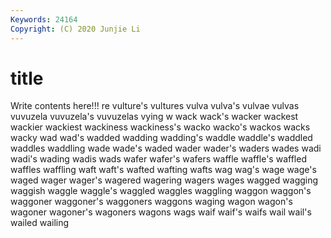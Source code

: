```yaml
---
Keywords: 24164
Copyright: (C) 2020 Junjie Li
---
```


# title

Write contents here!!!
re 
vulture's 
vultures 
vulva 
vulva's
vulvae 
vulvas 
vuvuzela 
vuvuzela's 
vuvuzelas 
vying 
w 
wack 
wack's 
wacker
wackest 
wackier 
wackiest 
wackiness 
wackiness's 
wacko 
wacko's 
wackos 
wacks 
wacky
wad 
wad's 
wadded 
wadding 
wadding's 
waddle 
waddle's 
waddled 
waddles 
waddling
wade 
wade's 
waded 
wader 
wader's 
waders 
wades 
wadi 
wadi's 
wading
wadis 
wads 
wafer 
wafer's 
wafers 
waffle 
waffle's 
waffled 
waffles 
waffling
waft 
waft's 
wafted 
wafting 
wafts 
wag 
wag's 
wage 
wage's 
waged
wager 
wager's 
wagered 
wagering 
wagers 
wages 
wagged 
wagging 
waggish 
waggle
waggle's 
waggled 
waggles 
waggling 
waggon 
waggon's 
waggoner 
waggoner's 
waggoners 
waggons
waging 
wagon 
wagon's 
wagoner 
wagoner's 
wagoners 
wagons 
wags 
waif 
waif's
waifs 
wail 
wail's 
wailed 
wailing 
